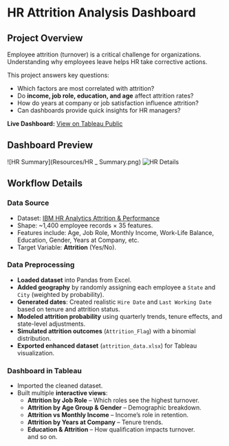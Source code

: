 # HR Attrition Analysis Dashboard

## Project Overview

Employee attrition (turnover) is a critical challenge for organizations. Understanding why employees leave helps HR take corrective actions.  

This project answers key questions:
- Which factors are most correlated with attrition?  
- Do **income, job role, education, and age** affect attrition rates?  
- How do years at company or job satisfaction influence attrition?  
- Can dashboards provide quick insights for HR managers?  

**Live Dashboard:** [View on Tableau Public](https://public.tableau.com/views/AttritionAnalysis_17529149329710/HRSummary?:language=en-GB&:sid=&:redirect=auth&:display_count=n&:origin=viz_share_link)
## Dashboard Preview
![HR Summary](Resources/HR _ Summary.png) 
![HR Details](Resources/HR_Details.png)

## Workflow Details

### Data Source
- Dataset: [IBM HR Analytics Attrition & Performance](https://www.kaggle.com/pavansubhasht/ibm-hr-analytics-attrition-dataset)  
- Shape: ~1,400 employee records × 35 features.  
- Features include: Age, Job Role, Monthly Income, Work-Life Balance, Education, Gender, Years at Company, etc.  
- Target Variable: **Attrition** (Yes/No).

### Data Preprocessing
* **Loaded dataset** into Pandas from Excel.
* **Added geography** by randomly assigning each employee a `State` and `City` (weighted by probability).
* **Generated dates**: Created realistic `Hire Date` and `Last Working Date` based on tenure and attrition status.
* **Modeled attrition probability** using quarterly trends, tenure effects, and state-level adjustments.
* **Simulated attrition outcomes** (`Attrition_Flag`) with a binomial distribution.
* **Exported enhanced dataset** (`attrition_data.xlsx`) for Tableau visualization.

### Dashboard in Tableau
- Imported the cleaned dataset.  
- Built multiple **interactive views**:
  - **Attrition by Job Role** – Which roles see the highest turnover.  
  - **Attrition by Age Group & Gender** – Demographic breakdown.  
  - **Attrition vs Monthly Income** – Income’s role in retention.  
  - **Attrition by Years at Company** – Tenure trends.  
  - **Education & Attrition** – How qualification impacts turnover.  
  and so on.





